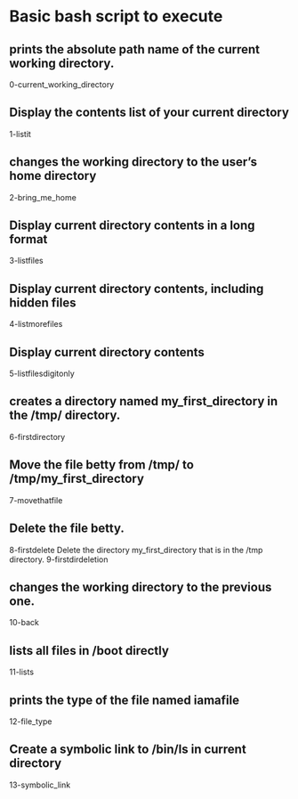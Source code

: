 # Basic bash script to execute

## prints the absolute path name of the current working directory.
0-current_working_directory  
## Display the contents list of your current directory
1-listit
## changes the working directory to the user’s home directory
 2-bring_me_home        
## Display current directory contents in a long format                         
 3-listfiles
## Display current directory contents, including hidden files 
4-listmorefiles   
## Display current directory contents
 5-listfilesdigitonly    
## creates a directory named my_first_directory in the /tmp/ directory.
 6-firstdirectory    
## Move the file betty from /tmp/ to /tmp/my_first_directory
  7-movethatfile            
## Delete the file betty.
 8-firstdelete 
Delete the directory my_first_directory that is in the /tmp directory.
  9-firstdirdeletion
## changes the working directory to the previous one.
 10-back             
## lists all files in /boot directly
  11-lists                                
## prints the type of the file named iamafile
12-file_type 
 ## Create a symbolic link to /bin/ls in current directory            
 13-symbolic_link   
